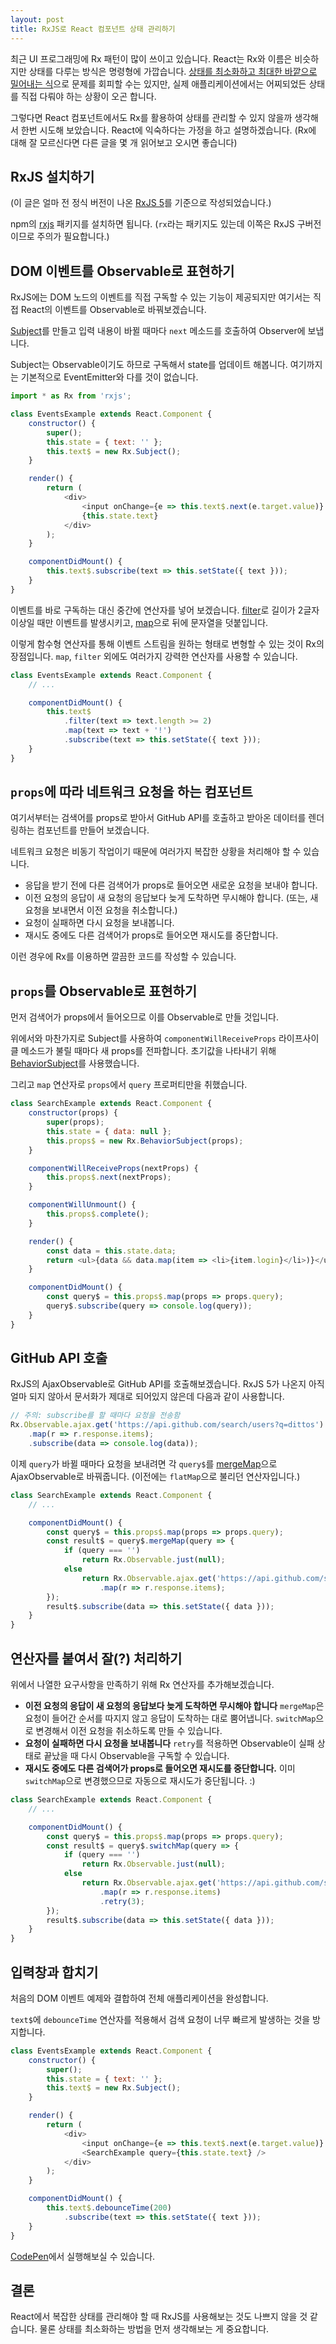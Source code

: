 ```yaml
---
layout: post
title: RxJS로 React 컴포넌트 상태 관리하기
---
```


최근 UI 프로그래밍에 Rx 패턴이 많이 쓰이고 있습니다. React는 Rx와 이름은 비슷하지만 상태를 다루는 방식은 명령형에 가깝습니다. [상태를 최소화하고 최대한 바깥으로 밀어내는 식](https://facebook.github.io/react/docs/lifting-state-up.html)으로 문제를 회피할 수는 있지만, 실제 애플리케이션에서는 어찌되었든 상태를 직접 다뤄야 하는 상황이 오곤 합니다.

그렇다면 React 컴포넌트에서도 Rx를 활용하여 상태를 관리할 수 있지 않을까 생각해서 한번 시도해 보았습니다. React에 익숙하다는 가정을 하고 설명하겠습니다. (Rx에 대해 잘 모르신다면 다른 글을 몇 개 읽어보고 오시면 좋습니다)

## RxJS 설치하기

(이 글은 얼마 전 정식 버전이 나온 [RxJS 5](http://reactivex.io/rxjs/)를 기준으로 작성되었습니다.)

npm의 [rxjs](https://www.npmjs.com/package/rxjs) 패키지를 설치하면 됩니다. (`rx`라는 패키지도 있는데 이쪽은 RxJS 구버전이므로 주의가 필요합니다.)

## DOM 이벤트를 Observable로 표현하기

RxJS에는 DOM 노드의 이벤트를 직접 구독할 수 있는 기능이 제공되지만 여기서는 직접 React의 이벤트를 Observable로 바꿔보겠습니다.

[Subject](http://reactivex.io/rxjs/manual/overview.html#subject)를 만들고 입력 내용이 바뀔 때마다 `next` 메소드를 호출하여 Observer에 보냅니다.

Subject는 Observable이기도 하므로 구독해서 state를 업데이트 해봅니다. 여기까지는 기본적으로 EventEmitter와 다를 것이 없습니다.

```js
import * as Rx from 'rxjs';

class EventsExample extends React.Component {
    constructor() {
        super();
        this.state = { text: '' };
        this.text$ = new Rx.Subject();
    }

    render() {
        return (
            <div>
                <input onChange={e => this.text$.next(e.target.value)} />
                {this.state.text}
            </div>
        );
    }

    componentDidMount() {
        this.text$.subscribe(text => this.setState({ text }));
    }
}
```

이벤트를 바로 구독하는 대신 중간에 연산자를 넣어 보겠습니다. [filter](http://reactivex.io/rxjs/class/es6/Observable.js~Observable.html#instance-method-filter)로 길이가 2글자 이상일 때만 이벤트를 발생시키고, [map](http://reactivex.io/rxjs/class/es6/Observable.js~Observable.html#instance-method-map)으로 뒤에 문자열을 덧붙입니다.

이렇게 함수형 연산자를 통해 이벤트 스트림을 원하는 형태로 변형할 수 있는 것이 Rx의 장점입니다. `map`, `filter` 외에도 여러가지 강력한 연산자를 사용할 수 있습니다.

```js
class EventsExample extends React.Component {
    // ...

    componentDidMount() {
        this.text$
            .filter(text => text.length >= 2)
            .map(text => text + '!')
            .subscribe(text => this.setState({ text }));
    }
}
```

## `props`에 따라 네트워크 요청을 하는 컴포넌트

여기서부터는 검색어를 props로 받아서 GitHub API를 호출하고 받아온 데이터를 렌더링하는 컴포넌트를 만들어 보겠습니다.

네트워크 요청은 비동기 작업이기 때문에 여러가지 복잡한 상황을 처리해야 할 수 있습니다.

* 응답을 받기 전에 다른 검색어가 props로 들어오면 새로운 요청을 보내야 합니다.
* 이전 요청의 응답이 새 요청의 응답보다 늦게 도착하면 무시해야 합니다. (또는, 새 요청을 보내면서 이전 요청을 취소합니다.)
* 요청이 실패하면 다시 요청을 보내봅니다.
* 재시도 중에도 다른 검색어가 props로 들어오면 재시도를 중단합니다.

이런 경우에 Rx를 이용하면 깔끔한 코드를 작성할 수 있습니다.

## `props`를 Observable로 표현하기

먼저 검색어가 props에서 들어오므로 이를 Observable로 만들 것입니다.

위에서와 마찬가지로 Subject를 사용하여 `componentWillReceiveProps` 라이프사이클 메소드가 불릴 때마다 새 props를 전파합니다. 초기값을 나타내기 위해 [BehaviorSubject](http://reactivex.io/rxjs/manual/overview.html#behaviorsubject)를 사용했습니다.

그리고 `map` 연산자로 `props`에서 `query` 프로퍼티만을 취했습니다.

```js
class SearchExample extends React.Component {
    constructor(props) {
        super(props);
        this.state = { data: null };
        this.props$ = new Rx.BehaviorSubject(props);
    }

    componentWillReceiveProps(nextProps) {
        this.props$.next(nextProps);
    }

    componentWillUnmount() {
        this.props$.complete();
    }

    render() {
        const data = this.state.data;
        return <ul>{data && data.map(item => <li>{item.login}</li>)}</ul>;
    }

    componentDidMount() {
        const query$ = this.props$.map(props => props.query);
        query$.subscribe(query => console.log(query));
    }
}
```

## GitHub API 호출

RxJS의 AjaxObservable로 GitHub API를 호출해보겠습니다. RxJS 5가 나온지 아직 얼마 되지 않아서 문서화가 제대로 되어있지 않은데 다음과 같이 사용합니다.

```js
// 주의: subscribe를 할 때마다 요청을 전송함
Rx.Observable.ajax.get('https://api.github.com/search/users?q=dittos')
    .map(r => r.response.items);
    .subscribe(data => console.log(data));
```

이제 `query`가 바뀔 때마다 요청을 보내려면 각 `query$`를 [mergeMap](http://reactivex.io/rxjs/class/es6/Observable.js~Observable.html#instance-method-mergeMap)으로 AjaxObservable로 바꿔줍니다. (이전에는 `flatMap`으로 불리던 연산자입니다.)

```js
class SearchExample extends React.Component {
    // ...

    componentDidMount() {
        const query$ = this.props$.map(props => props.query);
        const result$ = query$.mergeMap(query => {
            if (query === '')
                return Rx.Observable.just(null);
            else
                return Rx.Observable.ajax.get('https://api.github.com/search/users?q=' + query)
                    .map(r => r.response.items);
        });
        result$.subscribe(data => this.setState({ data }));
    }
}
```

## 연산자를 붙여서 잘(?) 처리하기

위에서 나열한 요구사항을 만족하기 위해 Rx 연산자를 추가해보겠습니다.

* **이전 요청의 응답이 새 요청의 응답보다 늦게 도착하면 무시해야 합니다**
  `mergeMap`은 요청이 들어간 순서를 따지지 않고 응답이 도착하는 대로 뿜어냅니다. `switchMap`으로 변경해서 이전 요청을 취소하도록 만들 수 있습니다.
* **요청이 실패하면 다시 요청을 보내봅니다**
  `retry`를 적용하면 Observable이 실패 상태로 끝났을 때 다시 Observable을 구독할 수 있습니다.
* **재시도 중에도 다른 검색어가 props로 들어오면 재시도를 중단합니다.**
  이미 `switchMap`으로 변경했으므로 자동으로 재시도가 중단됩니다. :)

```js
class SearchExample extends React.Component {
    // ...

    componentDidMount() {
        const query$ = this.props$.map(props => props.query);
        const result$ = query$.switchMap(query => {
            if (query === '')
                return Rx.Observable.just(null);
            else
                return Rx.Observable.ajax.get('https://api.github.com/search/users?q=' + query)
                    .map(r => r.response.items)
                    .retry(3);
        });
        result$.subscribe(data => this.setState({ data }));
    }
}
```

## 입력창과 합치기

처음의 DOM 이벤트 예제와 결합하여 전체 애플리케이션을 완성합니다.

`text$`에 `debounceTime` 연산자를 적용해서 검색 요청이 너무 빠르게 발생하는 것을 방지합니다.

```js
class EventsExample extends React.Component {
    constructor() {
        super();
        this.state = { text: '' };
        this.text$ = new Rx.Subject();
    }

    render() {
        return (
            <div>
                <input onChange={e => this.text$.next(e.target.value)} />
                <SearchExample query={this.state.text} />
            </div>
        );
    }

    componentDidMount() {
        this.text$.debounceTime(200)
            .subscribe(text => this.setState({ text }));
    }
}
```

[CodePen](http://codepen.io/dittos/pen/QGZewb)에서 실행해보실 수 있습니다.

## 결론

React에서 복잡한 상태를 관리해야 할 때 RxJS를 사용해보는 것도 나쁘지 않을 것 같습니다. 물론 상태를 최소화하는 방법을 먼저 생각해보는 게 중요합니다.

